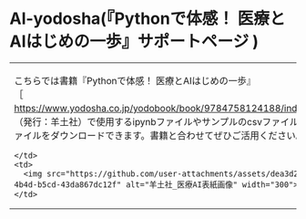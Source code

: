 # AI-yodosha(『Pythonで体感！ 医療とAIはじめの一歩』サポートページ )

<table>
  <tr>
    <td>

こちらでは書籍『Pythonで体感！ 医療とAIはじめの一歩』［https://www.yodosha.co.jp/yodobook/book/9784758124188/index.html］
（発行：羊土社）で使用するipynbファイルやサンプルのcsvファイル、画像ファイルをダウンロードできます。書籍と合わせてぜひご活用ください。

    </td>
    <td>
      <img src="https://github.com/user-attachments/assets/dea3d2ec-13b6-4b4d-b5cd-43da867dc12f" alt="羊土社_医療AI表紙画像" width="300">
    </td>
  </tr>
</table>
